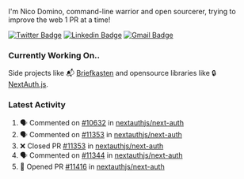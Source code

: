 
I'm Nico Domino, command-line warrior and open sourcerer, trying to improve the web 1 PR at a time!

[![Twitter Badge](https://img.shields.io/badge/-@ndom91-1ca0f1?style=flat-square&labelColor=1ca0f1&logo=twitter&logoColor=white&link=https://twitter.com/ndom91)](https://twitter.com/ndom91) [![Linkedin Badge](https://img.shields.io/badge/-ndom91-blue?style=flat-square&logo=Linkedin&logoColor=white&link=https://www.linkedin.com/in/ndom91/)](https://www.linkedin.com/in/ndom91/) [![Gmail Badge](https://img.shields.io/badge/-yo@ndo.dev-c14438?style=flat-square&logo=mail.ru&logoColor=white&link=mailto:yo@ndo.dev)](mailto:yo@ndo.dev)

### Currently Working On..

Side projects like 📬 [Briefkasten](https://briefkastenhq.com) and opensource libraries like 🔒 [NextAuth.js](https://github.com/nextauthjs/next-auth).

<!--START_SECTION_PROFILE_VIEWS:readme-info-->
<!--END_SECTION_PROFILE_VIEWS:readme-info-->

<!--START_SECTION_DAILY_COMMIT:readme-info-->
<!--END_SECTION_DAILY_COMMIT:readme-info-->

<!--START_SECTION_WEEKLY_COMMIT:readme-info-->
<!--END_SECTION_WEEKLY_COMMIT:readme-info-->

### Latest Activity

<!--START_SECTION:activity-->
1. 🗣 Commented on [#10632](https://github.com/nextauthjs/next-auth/issues/10632#issuecomment-2241550731) in [nextauthjs/next-auth](https://github.com/nextauthjs/next-auth)
2. 🗣 Commented on [#11353](https://github.com/nextauthjs/next-auth/pull/11353#issuecomment-2241549870) in [nextauthjs/next-auth](https://github.com/nextauthjs/next-auth)
3. ❌ Closed PR [#11353](https://github.com/nextauthjs/next-auth/pull/11353) in [nextauthjs/next-auth](https://github.com/nextauthjs/next-auth)
4. 🗣 Commented on [#11344](https://github.com/nextauthjs/next-auth/pull/11344#issuecomment-2241549759) in [nextauthjs/next-auth](https://github.com/nextauthjs/next-auth)
5. 💪 Opened PR [#11416](https://github.com/nextauthjs/next-auth/pull/11416) in [nextauthjs/next-auth](https://github.com/nextauthjs/next-auth)
<!--END_SECTION:activity-->
